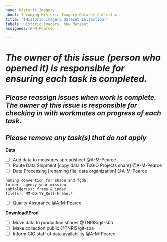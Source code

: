 ```yaml
---
name: Historic Imagery
about: Incoming Historic Imagery Dataset Collection
title: "[Historic Imagery Dataset Collection]"
labels: Historic Imagery, new dataset
assignees: A-M-Pearce

---
```


# ***The owner of this issue (person who opened it) is responsible for ensuring each task is completed.***
## ***Please reassign issues when work is complete. The owner of this issue is responsible for checking in with workmates on progress of each task.***
## ***Please remove any task(s) that do not apply***

**Data**
- [ ] Add data to measures spreadsheet @A-M-Pearce 
- [ ] Route Data Shipment [copy data to TxGIO Projects share] @A-M-Pearce
- [ ] Data Processing [renaming file, data organization]  @A-M-Pearce

```
naming convention for shape and fgdb.
folder: agency-year-mission
subfolder(s): frame & index
file(s): MM-DD-YY_Roll-Frame.* 
```
- [ ] Quality Assurance @A-M-Pearce

**Download\Prod**
- [ ] Move data to production shares @TNRIS/git-sba
- [ ] Make collection public  @TNRIS/git-sba
- [ ] Inform GIO staff of data availability @A-M-Pearce
